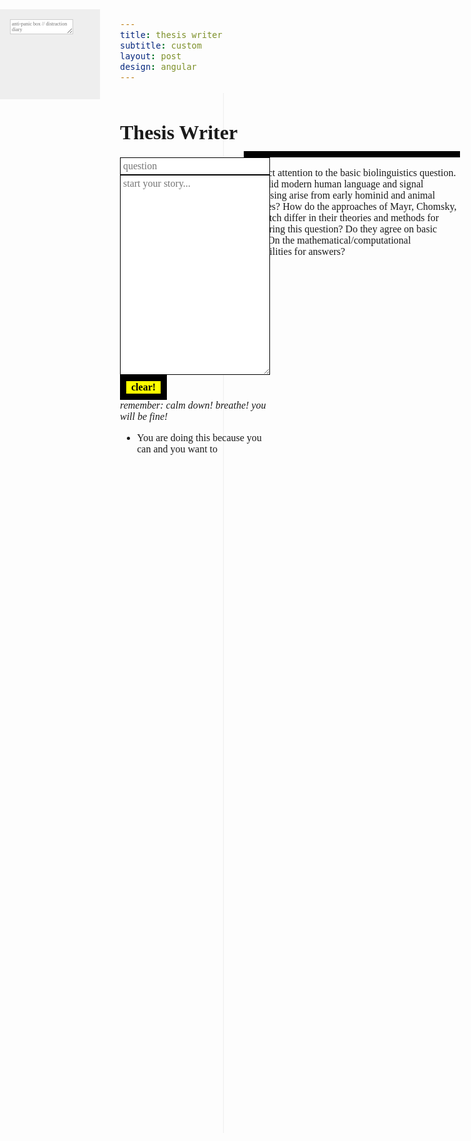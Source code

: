 ```yaml
---
title: thesis writer
subtitle: custom
layout: post
design: angular
---
```


<style>
@import url(http://fonts.googleapis.com/css?family=Crimson+Text:400,400italic,700);
body {
    font: 1em 'Crimson Text';
    text-align: left;
}
#clear {
	background: yellow;
	border: 10px solid black;
	font: 1em 'Crimson Text';
	padding: 0.05em 0.5em;
	font-weight: bold;
	display: block;
}
h1 {
    font-size: 2em;
    font-weight: bold;
}
h2 {
    font-size: 1.75em;
}
input {
	border: 1px solid black;
	padding: 0.25em;
	font: 1em 'Monaco';
	display: block;
	width: 100%;
}
.picture-frame {
	border: 1px solid black;
	width: 100%;
	height: 20em;
	padding: 0.25em;
	font: 1em 'Monaco';
}
.picture-frame:focus {
	outline: none;
	border: 1px solid green;
}
.pf--done {
	position: relative;
	border-bottom: 1px solid #eee;
	padding: 0.25em;
	width: 100%;
	margin-bottom: 1em;
	display: block;
}
.pf--done p {
	font-family: 'IM Fell DW Pica', serif;
}
.pf--done .hidden {
	font-size: 0;
}
.pf__control {
	position: absolute;
	right: 0;
	display: none;
}
.pf__control button {
	border: 1px solid #ccc;
	padding: 0.5em;
	margin-right: 0.5em;
	text-transform: uppercase;
	background: white;
	letter-spacing: 0.05em;
}
.pf__control button:focus {
	outline: none;
}
.pf__edit:hover {
	border: 1px solid green;
}
.pf__delete:hover {
	border: 1px solid red;
}
.finished {
	width: 60%;
	float: right;
	border-left: 1px solid #eee;
	min-height: 100em;
	padding: 2em;
}
.fixed {
	position: fixed;
	width: 15em;
}
.exported {
	font-family: "Crimson Text";
	padding-bottom: 1em;
	border-bottom: 10px solid black;
	margin-bottom: 1em;
	white-space: pre-wrap;
}
#panic {
	position: absolute;
	left: 0;
	top: 50px;
	width: 10em;
	background-color: #eee;
	color: #ccc;
	white-space: pre-wrap;
	line-height: 1;
}
#panic p {
	line-height: 1;
	padding: 1em;
}
#panic textarea {
	font-size: .95;
	border: 1px solid #ccc;
	font: 0.5em 'Monaco';
	position: fixed;
}
</style>

<script src="//ajax.googleapis.com/ajax/libs/angularjs/1.2.15/angular.min.js"></script>
<script src="//cdnjs.cloudflare.com/ajax/libs/moment.js/2.6.0/moment.min.js"></script>

<script>
function Thesis($scope) {
    $scope.question = "QUESTION";
	$scope.export = "";
}

function Panic($scope) {
	$scope.panic = "";
}

(function($){
	var prototype = {
		'config' : {
			'module' : $(""),
		},
                
		'init' : function () {
			var main = prototype.mainMethods();
			main.setup();
			
			prototype.pictureFrame();
		},
		'mainMethods' : function () {
		
			function sanityCheck() {
				console.log("you're wonderful keep up the good work")
			}
			
			return {
				setup: function () {
					sanityCheck();
				},
      
			};
		},
		'pictureFrame' : function () {
			var $input = $(".picture-frame");
			var $output = $(".pf__finished");
			var $piece = $(".pf--done");
			var $cp = $(".pf__control");
			
			function processLinebreaks(text) {
				var check = /\n\n/g;
				return text.replace(check, "</p><p>");
			}
			
			function checkIfImport(text) {
				var dReg = /\#\#\#\#\#\#/g;
				var lReg = /\-\-\-\-\-\-/g;
			
				if (text.match(dReg) && text.match(lReg)) {
					var chunks = text.split(lReg);
					var humpty = [];
					
					for (var i=0; i<chunks.length; i++) {
						var post = chunks[i].split(dReg);
						
						var content = post[0];
						var date = post[1];
						
						humpty.push("<div class='pf--done'><div class='pf__control'><button class='pf__edit'>edit</button><button class='pf__delete'>delete</button></div><p>" + processLinebreaks(content) + "</p><p class='hidden'></p><small><span class='hidden'>######</span>" + date +"</small><div class='hidden'>------</div></div>");
					}
					$output.prepend(humpty.join(""));
					$input.val("");
					$input.trigger("focus");		
					
				} else {
					done(text);
				}
			}
			
			function done(para) {
				$output.prepend("<div class='pf--done'><div class='pf__control'><button class='pf__edit'>edit</button><button class='pf__delete'>delete</button></div><p>" + processLinebreaks(para) + "</p><p class='hidden'></p><small><span class='hidden'>######</span>" + moment().format('MMMM Do YYYY, h:mm:ss a') + "</small><div class='hidden'>------</div></div>");
				$input.trigger("focus");
			}
			
			function SelectText(element) {
			    var doc = document
			        , text = doc.getElementById(element)
			        , range, selection
			    ;    
			    if (doc.body.createTextRange) {
			        range = document.body.createTextRange();
			        range.moveToElementText(text);
			        range.select();
			    } else if (window.getSelection) {
			        selection = window.getSelection();        
			        range = document.createRange();
			        range.selectNodeContents(text);
			        selection.removeAllRanges();
			        selection.addRange(range);
			    }
			}
		
			function showControl(element) {
				element.find(".pf__control").fadeIn();
				return;
			}
			
			function hideControl(element) {
				element.find(".pf__control").fadeOut();
				return;
			}

			function editFinished($control) {
				var fText = $control.closest(".pf--done").find("p").text();
				$input.val(fText);
				$input.trigger("focus");
			}
			
			function deleteFinished($control) {
				$control.closest(".pf--done").remove();
			}
			
			function checkEnter(e, $element) {
				var keydown = e.which || e.keyCode;
				var currentText = $element.val();
				
				if (keydown === 13) {
					$element.val(currentText + "\n")
				} else {
					return;
				}
			}
			
			$(window).on('beforeunload', function(){
				return 'Save your changes!';
			});

			$input.on("change", function() {
				checkIfImport($(this).val());
			});
			
			$("body").on("mouseenter", ".pf--done", function() {
				showControl($(this));
			});
			
			$("body").on("mouseleave", ".pf--done", function() {
				hideControl($(this));
			});
			
			$("body").on("click", ".pf__edit", function() {
				editFinished($(this));
			});
			
			$("body").on("click", ".pf__delete", function() {
				deleteFinished($(this));
			});
			
			$("body").on("keydown", ".picture-frame", function(e) {
				//checkEnter(e, $(this));
			});
			
			$("#clear").on("click", function () {
				$(this).siblings("textarea").val("");
			});
			
			$('.pf__finished').click(function() {
			     SelectText('select');
			});
		}         
	};
	$(document).ready( function() {
		prototype.init();
	});
}(jQuery));

</script>

<div ng-app>
	<div ng-controller="Panic" id="panic">
	<textarea type="text" placeholder="anti-panic box // distraction diary" ng-model="panic"></textarea>
	<p ng-bind="panic"></p>
	</div>
	
<div ng-controller="Thesis">
<div class="fixed">
<h1>Thesis Writer</h1>



<input type="text" placeholder="question" ng-model="question" />
<textarea class="picture-frame" placeholder="start your story..." ng-model="export">
</textarea>
<button id="clear">clear!</button>
<em>remember: calm down! breathe! you will be fine!</em>
<ul>
	<li>You are doing this because you can and you want to</li>
</ul>
</div>



<div class="finished">
	
<h1 ng-bind="question"></h1>

<pre ng-bind="export" class="exported"></pre>

<div class="pf__finished" id="select"></div>
<p>Restrict attention to the basic biolinguistics question. How did modern human language and signal processing arise from early hominid and animal abilities? How do the approaches of Mayr, Chomsky, and Fitch differ in their theories and methods for answering this question? Do they agree on basic data? On the mathematical/computational possibilities for answers?</p>
</div>
</div>
</div>


